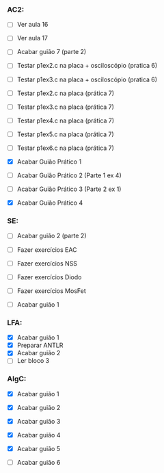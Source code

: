### AC2:
- [ ] Ver aula 16
- [ ] Ver aula 17
- [ ] Acabar guião 7 (parte 2)
- [ ] Testar p1ex2.c na placa + osciloscópio (pratica 6)
- [ ] Testar p1ex3.c na placa + osciloscópio (pratica 6)
- [ ] Testar p1ex2.c na placa (prática 7)
- [ ] Testar p1ex3.c na placa (prática 7)
- [ ] Testar p1ex4.c na placa (prática 7)
- [ ] Testar p1ex5.c na placa (prática 7)
- [ ] Testar p1ex6.c na placa (prática 7)
- [x] Acabar Guião Prático 1
- [ ] Acabar Guião Prático 2 (Parte 1 ex 4)
- [ ] Acabar Guião Prático 3 (Parte 2 ex 1)
- [x] Acabar Guião Prático 4 


### SE:
- [ ] Acabar guião 2 (parte 2)
- [ ] Fazer exercícios EAC
- [ ] Fazer exercícios NSS
- [ ] Fazer exercícios Diodo
- [ ] Fazer exercícios MosFet
- [ ] Acabar guião 1


### LFA:
- [x] Acabar guião 1
- [x] Preparar ANTLR
- [x] Acabar guião 2 
- [ ] Ler bloco 3

### AlgC: 
- [x] Acabar guião 1
- [x] Acabar guião 2
- [x] Acabar guião 3 
- [x] Acabar guião 4
- [x] Acabar guião 5
- [ ] Acabar guião 6

